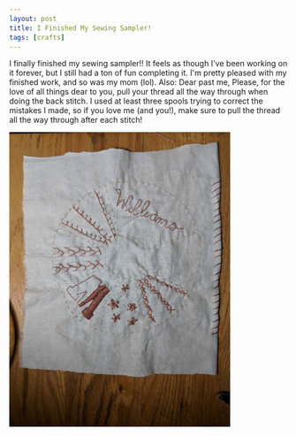 ```yaml
---
layout: post
title: I Finished My Sewing Sampler!
tags: [crafts]
---
```

  I finally finished my sewing sampler!! It feels as though I've been working on it forever, but I still had a ton of fun completing it. I'm pretty pleased with my finished work, and so was my mom (lol). Also: 
  Dear past me, 
  Please, for the love of all things dear to you, pull your thread all the way through when doing the back stitch. I used at least three spools trying to correct the mistakes I made, so if you love me (and you!), make sure to pull the thread all the way through after each stitch!
  
  ![picture of a circular sewing sampler outlined in yellow thread. The inside is divided into sections decorated with pink thread. One of these sections is a giant W and another says Williams](https://raw.githubusercontent.com/Katelyn-H/Katelyn-H.github.io/master/img/PicsArt_09-23-11.20.07.jpg)
 
